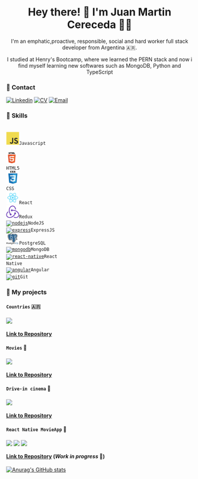 <h1 align='center'> Hey there! 👋 I'm Juan Martin Cereceda 👨‍💻</h1>

<p align="center">
 I'm an emphatic,proactive, responsible, social and hard worker full stack developer from Argentina 🇦🇷.
</p>
<p align="center">
I studied at Henry's Bootcamp, where we learned the PERN stack and now i find myself learning new softwares such as MongoDB, Python and TypeScript
</p>

### 📍 **Contact**

<a href="https://www.linkedin.com/in/juancereceda/" > <img src="https://res.cloudinary.com/dlexbrcrv/image/upload/v1621273442/Proyects/linkedin_1_wfivod.svg" alt="Linkedin" height="30"/></a>
<a href="https://drive.google.com/file/d/18kQ6bNbOnxqjx7Z8RN6Kl9hEwkZEwbzQ/view?usp=sharing"> <img src="https://image.flaticon.com/icons/png/512/3789/3789852.png" alt="CV" height="30"/></a>
<a href="mailto: juanmcereceda@gmail.com"> <img src="https://image.flaticon.com/icons/png/512/732/732200.png" alt="Email" height="30"/></a>

### 📍 **Skills**

  <code><a href="https://developer.mozilla.org/en-US/docs/Web/JavaScript" > <img src="https://raw.githubusercontent.com/devicons/devicon/master/icons/javascript/javascript-original.svg" alt="javascript" height="35"/></a>Javascript </code>
  <code><a href="https://www.w3.org/html/"> <img src="https://raw.githubusercontent.com/devicons/devicon/master/icons/html5/html5-original-wordmark.svg" alt="html5" height="30"/></a> HTML5</code>
  <code><a href="https://developer.mozilla.org/es/docs/Web/CSS" > <img src="https://raw.githubusercontent.com/github/explore/80688e429a7d4ef2fca1e82350fe8e3517d3494d/topics/css/css.png" alt="css" height="35"/></a> CSS</code>
<code><a href="https://reactjs.org/"> <img src="https://raw.githubusercontent.com/github/explore/80688e429a7d4ef2fca1e82350fe8e3517d3494d/topics/react/react.png" alt="react" height="35"/></a>React</code>
 <code><a href="https://redux.js.org" target="_blank"> <img src="https://raw.githubusercontent.com/devicons/devicon/master/icons/redux/redux-original.svg" alt="redux" width="35" height="35"/></a>Redux</code>
  <code><a href="https://nodejs.org"> <img src="https://upload.wikimedia.org/wikipedia/commons/thumb/d/d9/Node.js_logo.svg/1180px-Node.js_logo.svg.png" alt="nodejs" height="35"/></a>NodeJS</code>
  <code><a href="https://expressjs.com"> <img src="https://www.vectorlogo.zone/logos/expressjs/expressjs-icon.svg" alt="express" height="35"/></a>ExpressJS</code>
  <code><a href="https://www.postgresql.org"> <img src="https://raw.githubusercontent.com/devicons/devicon/master/icons/postgresql/postgresql-original-wordmark.svg" alt="postgresql" width="35" height="30"/></a>PostgreSQL</code>
 <code><a href="https://www.mongodb.com/"> <img src="https://www.vectorlogo.zone/logos/mongodb/mongodb-ar21.svg" alt="mongodb" height="35"/></a>MongoDB</code>
  <code><a href="https://reactnative.dev/"> <img src="https://res.cloudinary.com/juancereceda/image/upload/v1629826145/222-2224799_react-native-development-react-native-logo-png_p2xthw.png" alt="react-native" height="35"/></a>React Native</code>
  <code><a href="https://angular.io/"> <img src="https://res.cloudinary.com/juancereceda/image/upload/v1640293441/5847ea22cef1014c0b5e4833_wqqvso.png" alt="angular" height="35"/></a>Angular</code>
  <code><a href="https://git-scm.com/"> <img src="https://res.cloudinary.com/juancereceda/image/upload/v1640293440/Git-Icon-1788C_wonou4.png" alt="git" height="35"/></a>Git</code>
 
### 📍 **My projects**

#### `Countries` 🇦🇷

<a href="https://juancereceda-countryapp.vercel.app/" ><img align="center" src="https://res.cloudinary.com/juancereceda/image/upload/v1625068505/Screen_Shot_2021-06-30_at_12.52.00_ppd8w3.png" width="500" /></a>

#### [Link to Repository](https://github.com/juancereceda/PI-Countries-FT13)

#### `Movies` 🎥

<a href="https://juancereceda-movies.vercel.app/" ><img align="center" src="https://res.cloudinary.com/juancereceda/image/upload/v1625069266/Screen_Shot_2021-06-30_at_13.07.11_qhscz9.png" width="500" /></a>

#### [Link to Repository](https://github.com/juancereceda/Henry-MovieApp)

#### `Drive-in cinema` 🎥

<a href="https://henry-movie-app.vercel.app/" ><img align="center" src="https://res.cloudinary.com/juancereceda/image/upload/v1627265729/Screen_Shot_2021-07-25_at_23.12.21_z77guu.png" width="500" /></a>

#### [Link to Repository](https://github.com/juancereceda/PG-Henry) 

#### `React Native MovieApp` 🎥
<div display="flex">
<a href="https://github.com/juancereceda/reactNativeMovies"><img align="center" src="https://res.cloudinary.com/juancereceda/image/upload/v1629825669/IMG_3377_utrdlb.png" width="240" /></a>
<a href="https://github.com/juancereceda/reactNativeMovies"><img align="center" src="https://res.cloudinary.com/juancereceda/image/upload/v1629825673/IMG_3378_chcdsu.png" width="240" /></a>
<a href="https://github.com/juancereceda/reactNativeMovies"><img align="center" src="https://res.cloudinary.com/juancereceda/image/upload/v1629825859/IMG_3379_esgahi.png" width="240" /></a>

 </div>

#### [Link to Repository](https://github.com/juancereceda/reactNativeMovies) (*Work in progress* 🔨)


[![Anurag's GitHub stats](https://github-readme-stats.vercel.app/api?username=juancereceda)](https://github.com/anuraghazra/github-readme-stats)


